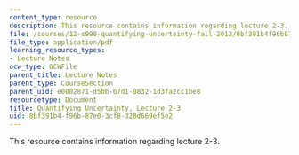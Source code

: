 ```yaml
---
content_type: resource
description: This resource contains information regarding lecture 2-3.
file: /courses/12-s990-quantifying-uncertainty-fall-2012/8bf391b4f96b87e03cf8328d669ef5e2_MIT12_S990F12_lec2-3.pdf
file_type: application/pdf
learning_resource_types:
- Lecture Notes
ocw_type: OCWFile
parent_title: Lecture Notes
parent_type: CourseSection
parent_uid: e0002871-d5bb-07d1-0832-1d3fa2cc1be8
resourcetype: Document
title: Quantifying Uncertainty, Lecture 2-3
uid: 8bf391b4-f96b-87e0-3cf8-328d669ef5e2
---
```

This resource contains information regarding lecture 2-3.

